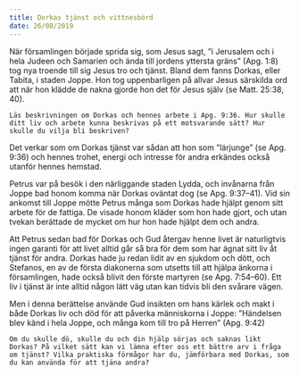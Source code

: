 ```yaml
---
title: Dorkas tjänst och vittnesbörd
date: 26/08/2019
---
```


När församlingen började sprida sig, som Jesus sagt, ”i Jerusalem och i hela Judeen och Samarien och ända till jordens yttersta gräns” (Apg. 1:8) tog nya troende till sig Jesus tro och tjänst. Bland dem fanns Dorkas, eller Tabita, i staden Joppe. Hon tog uppenbarligen på allvar Jesus särskilda ord att när hon klädde de nakna gjorde hon det för Jesus själv (se Matt. 25:38, 40).

`Läs beskrivningen om Dorkas och hennes arbete i Apg. 9:36. Hur skulle ditt liv och arbete kunna beskrivas på ett motsvarande sätt? Hur skulle du vilja bli beskriven?`

Det verkar som om Dorkas tjänst var sådan att hon som ”lärjunge” (se Apg. 9:36) och hennes trohet, energi och intresse för andra erkändes också utanför hennes hemstad.

Petrus var på besök i den närliggande staden Lydda, och invånarna från Joppe bad honom komma när Dorkas oväntat dog (se Apg. 9:37–41). Vid sin ankomst till Joppe mötte Petrus många som Dorkas hade hjälpt genom sitt arbete för de fattiga. De visade honom kläder som hon hade gjort, och utan tvekan berättade de mycket om hur hon hade hjälpt dem och andra.

Att Petrus sedan bad för Dorkas och Gud återgav henne livet är naturligtvis ingen garanti för att livet alltid går så bra för dem som har ägnat sitt liv åt tjänst för andra. Dorkas hade ju redan lidit av en sjukdom och dött, och Stefanos, en av de första diakonerna som utsetts till att hjälpa änkorna i församlingen, hade också blivit den förste martyren (se Apg. 7:54–60). Ett liv i tjänst är inte alltid någon lätt väg utan kan tidvis bli den svårare vägen.

Men i denna berättelse använde Gud insikten om hans kärlek och makt i både Dorkas liv och död för att påverka människorna i Joppe: ”Händelsen blev känd i hela Joppe, och många kom till tro på Herren” (Apg. 9:42)

`Om du skulle dö, skulle du och din hjälp sörjas och saknas likt Dorkas? På vilket sätt kan vi lämna efter oss ett bättre arv i fråga om tjänst? Vilka praktiska förmågor har du, jämförbara med Dorkas, som du kan använda för att tjäna andra?`